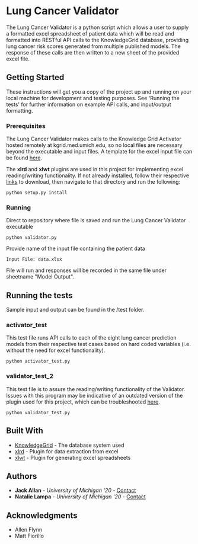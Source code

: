 # Lung Cancer Validator

The Lung Cancer Validator is a python script which allows a user to supply a formatted excel spreadsheet of patient data which will be read and formatted into RESTful API calls to the KnowledgeGrid database, providing lung cancer risk scores generated from multiple published models. The response of these calls are then written to a new sheet of the provided excel file. 

## Getting Started

These instructions will get you a copy of the project up and running on your local machine for development and testing purposes. See 'Running the tests' for further information on example API calls, and input/output formatting.

### Prerequisites

The Lung Cancer Validator makes calls to the Knowledge Grid Activator hosted remotely at kgrid.med.umich.edu, so no local files are necessary beyond the executable and input files. A template for the excel input file can be found [here](/template.xlsx).

The **xlrd** and **xlwt** plugins are used in this project for implementing excel reading/writing functionality. If not already installed, follow their respective [links](http://www.python-excel.org/) to download, then navigate to that directory and run the following: 

```
python setup.py install
``` 

### Running

Direct to repository where file is saved and run the Lung Cancer Validator executable

```
python validator.py
```

Provide name of the input file containing the patient data

```
Input File: data.xlsx
```

File will run and responses will be recorded in the same file under sheetname "Model Output".

## Running the tests

Sample input and output can be found in the /test folder.

### activator_test

This test file runs API calls to each of the eight lung cancer prediction models from their respective test cases based on hard coded variables (i.e. without the need for excel functionality).

```
python activator_test.py
```

### validator_test_2

This test file is to assure the reading/writing functionality of the Validator. Issues with this program may be indicative of an outdated version of the plugin used for this project, which can be troubleshooted [here](http://www.python-excel.org/).

```
python validator_test.py
```


## Built With

* [KnowledgeGrid](http://kgrid.org/) - The database system used
* [xlrd](https://github.com/python-excel/xlrd) - Plugin for data extraction from excel
* [xlwt](https://github.com/python-excel/xlwt) - Plugin for generating excel spreadsheets

## Authors

* **Jack Allan** - *University of Michigan '20* - [Contact](mailto:jackall@umich.edu)
* **Natalie Lampa** - *University of Michigan '20* - [Contact](mailto:nlampa@umich.edu)


## Acknowledgments

* Allen Flynn
* Matt Fiorillo
